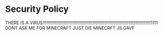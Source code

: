 # Security Policy

THERE IS A VIRUS!!!!!!!!!!!!!!!!!!!!!!!!!!!!!!!!!!!!!!!!!!!!!!!!!!!!!!!!!!!!!!!!!!!!!!!!!!!!!!!!!!!!!!!1111 DONT 	ASK 	ME 	FOR 	MINECRAFT JUST
DIE
MINECRFT JS GAVF

